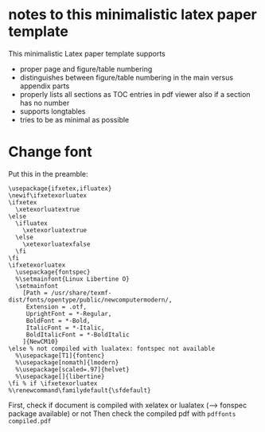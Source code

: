 # notes to this minimalistic latex paper template

This minimalistic Latex paper template supports
- proper page and figure/table numbering
- distinguishes between figure/table numbering in the main versus appendix parts
- properly lists all sections as TOC entries in pdf viewer also if a section has no number
- supports longtables
- tries to be as minimal as possible

# Change font
Put this in the preamble:
```
\usepackage{ifxetex,ifluatex}
\newif\ifxetexorluatex
\ifxetex
  \xetexorluatextrue
\else
  \ifluatex
    \xetexorluatextrue
  \else
    \xetexorluatexfalse
  \fi
\fi
\ifxetexorluatex
  \usepackage{fontspec}
  %\setmainfont{Linux Libertine O}
  \setmainfont
    [Path = /usr/share/texmf-dist/fonts/opentype/public/newcomputermodern/,
     Extension = .otf,
     UprightFont = *-Regular,
     BoldFont = *-Bold,
     ItalicFont = *-Italic,
     BoldItalicFont = *-BoldItalic
    ]{NewCM10}
\else % not compiled with lualatex: fontspec not available
  %\usepackage[T1]{fontenc}
  %\usepackage[nomath]{lmodern}
  %\usepackage[scaled=.97]{helvet}
  %\usepackage[]{libertine}
\fi % if \ifxetexorluatex
%\renewcommand\familydefault{\sfdefault}
```

First, check if document is compiled with xelatex or lualatex (--> fonspec package available) or not
Then check the compiled pdf with `pdffonts compiled.pdf`

